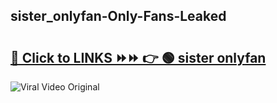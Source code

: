 
 ## sister_onlyfan-Only-Fans-Leaked

# <h2><a href="https://clipsfans.com/sister_onlyfan&ref=git">🔗 Click to LINKS ⏩⏩ 👉 🟢 sister onlyfan </a></h2>

<a href="https://clipsfans.com/sister_onlyfan&ref=git" rel="nofollow" data-target="animated-image.originalLink"><img src="https://i.ibb.co.com/xMMVF88/686577567.gif" alt="Viral Video Original" style="max-width: 100%; display: inline-block;" data-target="animated-image.originalImage"></a>
